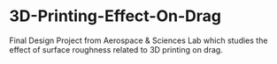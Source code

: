 # 3D-Printing-Effect-On-Drag
Final Design Project from Aerospace &amp; Sciences Lab which studies the effect of surface roughness related to 3D printing on drag.
